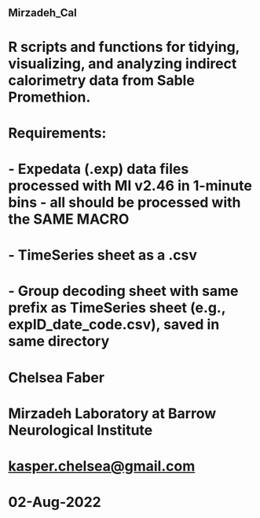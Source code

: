 ## Mirzadeh_Cal

# R scripts and functions for tidying, visualizing, and analyzing indirect calorimetry data from Sable Promethion. 

# Requirements: 
# - Expedata (.exp) data files processed with MI v2.46 in 1-minute bins - all should be processed with the SAME MACRO
# - TimeSeries sheet as a .csv 
# - Group decoding sheet with same prefix as TimeSeries sheet (e.g., expID_date_code.csv), saved in same directory

# Chelsea Faber
# Mirzadeh Laboratory at Barrow Neurological Institute
# kasper.chelsea@gmail.com
# 02-Aug-2022
